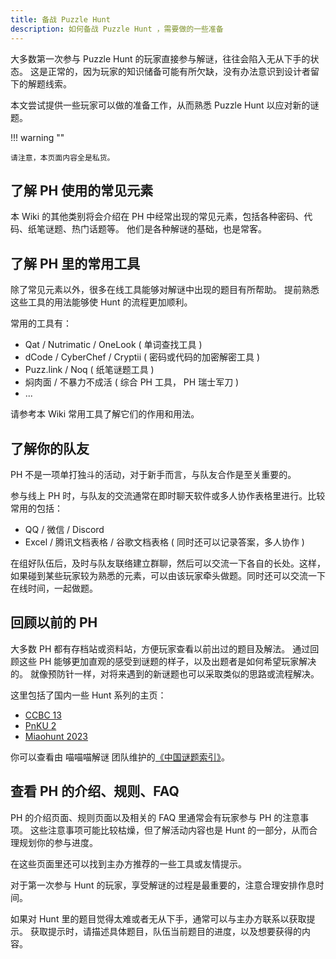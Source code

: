 ```yaml
---
title: 备战 Puzzle Hunt
description: 如何备战 Puzzle Hunt ，需要做的一些准备
---
```


大多数第一次参与 Puzzle Hunt 的玩家直接参与解谜，往往会陷入无从下手的状态。
这是正常的，因为玩家的知识储备可能有所欠缺，没有办法意识到设计者留下的解题线索。

本文尝试提供一些玩家可以做的准备工作，从而熟悉 Puzzle Hunt 以应对新的谜题。

!!! warning ""

    请注意，本页面内容全是私货。

## 了解 PH 使用的常见元素

本 Wiki 的其他类别将会介绍在 PH 中经常出现的常见元素，包括各种密码、代码、纸笔谜题、热门话题等。
他们是各种解谜的基础，也是常客。

## 了解 PH 里的常用工具

除了常见元素以外，很多在线工具能够对解谜中出现的题目有所帮助。
提前熟悉这些工具的用法能够使 Hunt 的流程更加顺利。

常用的工具有：

- Qat / Nutrimatic / OneLook ( 单词查找工具 )
- dCode / CyberChef / Cryptii ( 密码或代码的加密解密工具 )
- Puzz.link / Noq ( 纸笔谜题工具 )
- 焖肉面 / 不暴力不成活 ( 综合 PH 工具， PH 瑞士军刀 )
- ...

请参考本 Wiki 常用工具了解它们的作用和用法。

## 了解你的队友

PH 不是一项单打独斗的活动，对于新手而言，与队友合作是至关重要的。

参与线上 PH 时，与队友的交流通常在即时聊天软件或多人协作表格里进行。比较常用的包括：

- QQ / 微信 / Discord
- Excel / 腾讯文档表格 / 谷歌文档表格 ( 同时还可以记录答案，多人协作 )

在组好队伍后，及时与队友联络建立群聊，然后可以交流一下各自的长处。这样，如果碰到某些玩家较为熟悉的元素，可以由该玩家牵头做题。同时还可以交流一下在线时间，一起做题。

## 回顾以前的 PH

大多数 PH 都有存档站或资料站，方便玩家查看以前出过的题目及解法。
通过回顾这些 PH 能够更加直观的感受到谜题的样子，以及出题者是如何希望玩家解决的。
就像预防针一样，对将来遇到的新谜题也可以采取类似的思路或流程解决。

这里包括了国内一些 Hunt 系列的主页：

- [CCBC 13](https://ccbc13.cipherpuzzles.com/)
- [PnKU 2](https://pnku2.pkupuzzle.art/)
- [Miaohunt 2023](https://mh2023.puzzlehunt.cn/)

你可以查看由 喵喵喵解谜 团队维护的[《中国谜题索引》](https://puzzlehunt.cn/)。

## 查看 PH 的介绍、规则、FAQ

PH 的介绍页面、规则页面以及相关的 FAQ 里通常会有玩家参与 PH 的注意事项。
这些注意事项可能比较枯燥，但了解活动内容也是 Hunt 的一部分，从而合理规划你的参与进度。

在这些页面里还可以找到主办方推荐的一些工具或友情提示。

对于第一次参与 Hunt 的玩家，享受解谜的过程是最重要的，注意合理安排作息时间。

如果对 Hunt 里的题目觉得太难或者无从下手，通常可以与主办方联系以获取提示。
获取提示时，请描述具体题目，队伍当前题目的进度，以及想要获得的内容。
